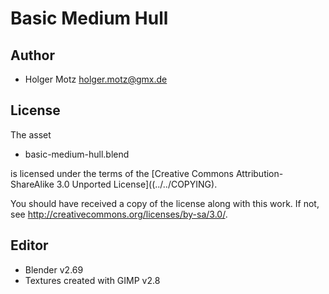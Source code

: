 Basic Medium Hull
=======================

Author
------

* Holger Motz <holger.motz@gmx.de>

License
-------

The asset

* basic-medium-hull.blend

is licensed under the terms of the
[Creative Commons Attribution-ShareAlike 3.0 Unported License]((../../COPYING).

You should have received a copy of the license along with this
work.  If not, see <http://creativecommons.org/licenses/by-sa/3.0/>.

Editor
------

* Blender v2.69
* Textures created with GIMP v2.8
